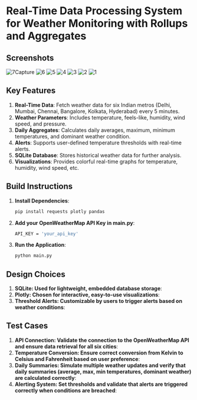 # Real-Time Data Processing System for Weather Monitoring with Rollups and Aggregates

## Screenshots

![7Capture](https://github.com/user-attachments/assets/c53aeceb-c273-42e8-b937-363d2d39ccfb)
![6](https://github.com/user-attachments/assets/6534a9b8-ef76-496f-94c6-31bee62561f1)
![5](https://github.com/user-attachments/assets/206d0cfa-8a41-4dc3-970c-f47858fd7d0e)
![4](https://github.com/user-attachments/assets/9514d550-be90-4035-bcd2-7372df7e758d)
![3](https://github.com/user-attachments/assets/afbf2227-ca15-4c02-8724-e05241c5cceb)
![2](https://github.com/user-attachments/assets/4fcfe844-24f8-46dd-afe8-b2e8b9570304)
![1](https://github.com/user-attachments/assets/9ee50bb5-8f17-4e31-bbf9-b12ca554b826)


## Key Features
1. **Real-Time Data**: Fetch weather data for six Indian metros (Delhi, Mumbai, Chennai, Bangalore, Kolkata, Hyderabad) every 5 minutes.
2. **Weather Parameters**: Includes temperature, feels-like, humidity, wind speed, and pressure.
3. **Daily Aggregates**: Calculates daily averages, maximum, minimum temperatures, and dominant weather condition.
4. **Alerts**: Supports user-defined temperature thresholds with real-time alerts.
5. **SQLite Database**: Stores historical weather data for further analysis.
6. **Visualizations**: Provides colorful real-time graphs for temperature, humidity, wind speed, etc.

## Build Instructions

1. **Install Dependencies**:
   ```bash
   pip install requests plotly pandas
   
2. **Add your OpenWeatherMap API Key in main.py**:
      ```bash
   API_KEY = 'your_api_key'
      
3. **Run the Application**:
      ```bash
   python main.py


## Design Choices
1. **SQLite: Used for lightweight, embedded database storage**:
2. **Plotly: Chosen for interactive, easy-to-use visualizations**:
3. **Threshold Alerts: Customizable by users to trigger alerts based on weather conditions**:


## Test Cases
1. **API Connection: Validate the connection to the OpenWeatherMap API and ensure data retrieval for all six cities**:
2. **Temperature Conversion: Ensure correct conversion from Kelvin to Celsius and Fahrenheit based on user preference**:
3. **Daily Summaries: Simulate multiple weather updates and verify that daily summaries (average, max, min temperatures, dominant weather) are calculated correctly**:
4. **Alerting System: Set thresholds and validate that alerts are triggered correctly when conditions are breached**:



